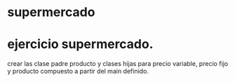 # supermercado
<h1>ejercicio supermercado.</h1>
crear las clase padre producto y clases hijas para precio variable, precio fijo y producto compuesto a partir del main definido.
